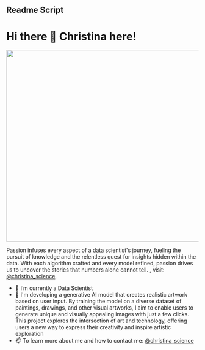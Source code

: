 ## Readme Script 


# Hi there 👋 Christina here!

<p align="center">
  <img src="https://media.licdn.com/dms/image/D4E12AQHmt2HavWsIoQ/article-cover_image-shrink_720_1280/0/1697380698315?e=2147483647&v=beta&t=nxMyxvVygfMhi3TSsv_8UCsSQykVDA77ps2rjAA4_ko" height="500px" width="1000px">
</p>
<p>
Passion infuses every aspect of a data scientist's journey, fueling the pursuit of knowledge and the relentless quest for insights hidden within the data. With each algorithm crafted and every model refined, passion drives us to uncover the stories that numbers alone cannot tell. , visit: <a href="https://www.linkedin.com/in/ng-lan-anh/">@christina_science</a>.
</p>  

- 🌱 I’m currently a Data Scientist
- 🔭 I'm developing a generative AI model that creates realistic artwork based on user input. By training the model on a diverse dataset of paintings, drawings, and other visual artworks, I aim to enable users to generate unique and visually appealing images with just a few clicks. This project explores the intersection of art and technology, offering users a new way to express their creativity and inspire artistic exploration
- 📫 To learn more about me and how to contact me: <a href="https://www.linkedin.com/in/ng-lan-anh/">@christina_science</a>

